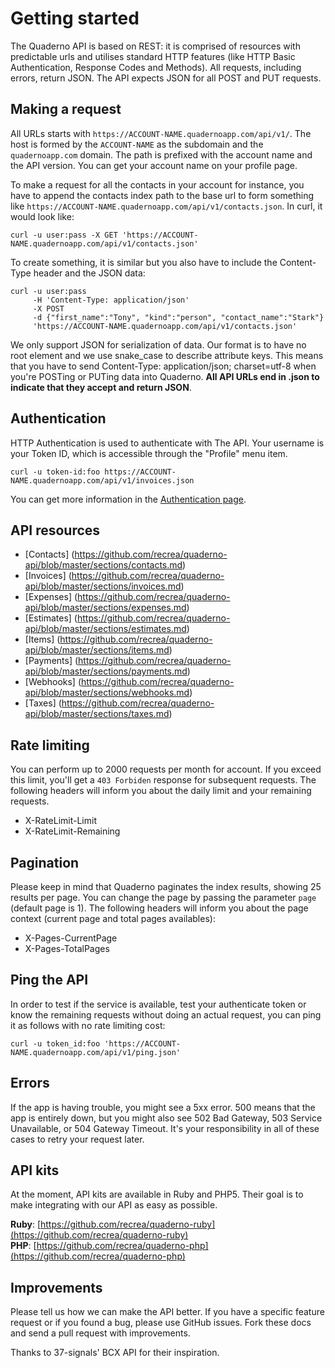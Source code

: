 # Getting started
The Quaderno API is based on REST: it is comprised of resources with predictable urls and utilises standard HTTP features (like HTTP Basic Authentication, Response Codes and Methods). All requests, including errors, return JSON. The API expects JSON for all POST and PUT requests.

## Making a request
All URLs starts with `https://ACCOUNT-NAME.quadernoapp.com/api/v1/`. The host is formed by the `ACCOUNT-NAME` as the subdomain and the `quadernoapp.com` domain. The path is prefixed with the account name and the API version. You can get your account name on your profile page.

To make a request for all the contacts in your account for instance, you have to append the contacts index path to the base url to form something like `https://ACCOUNT-NAME.quadernoapp.com/api/v1/contacts.json`. In curl, it would look like:

```shell
curl -u user:pass -X GET 'https://ACCOUNT-NAME.quadernoapp.com/api/v1/contacts.json'
```

To create something, it is similar but you also have to include the Content-Type  header and the JSON data:

```shell
curl -u user:pass 
	 -H 'Content-Type: application/json' 
	 -X POST 
	 -d {"first_name":"Tony", "kind":"person", "contact_name":"Stark"}
	 'https://ACCOUNT-NAME.quadernoapp.com/api/v1/contacts.json'
```

We only support JSON for serialization of data. Our format is to have no root element and we use snake_case to describe attribute keys. This means that you have to send Content-Type: application/json; charset=utf-8 when you're POSTing or PUTing data into Quaderno. **All API URLs end in .json to indicate that they accept and return JSON**.

## Authentication
HTTP Authentication is used to authenticate with The API. Your username is your Token ID, which is accessible through the "Profile" menu item.

```shell
curl -u token-id:foo https://ACCOUNT-NAME.quadernoapp.com/api/v1/invoices.json
```

You can get more information in the [Authentication page](https://github.com/recrea/quaderno-api/blob/master/sections/authentication.md).

## API resources
* [Contacts] (https://github.com/recrea/quaderno-api/blob/master/sections/contacts.md)
* [Invoices] (https://github.com/recrea/quaderno-api/blob/master/sections/invoices.md)
* [Expenses] (https://github.com/recrea/quaderno-api/blob/master/sections/expenses.md)
* [Estimates] (https://github.com/recrea/quaderno-api/blob/master/sections/estimates.md)
* [Items] (https://github.com/recrea/quaderno-api/blob/master/sections/items.md)
* [Payments] (https://github.com/recrea/quaderno-api/blob/master/sections/payments.md)
* [Webhooks] (https://github.com/recrea/quaderno-api/blob/master/sections/webhooks.md)
* [Taxes] (https://github.com/recrea/quaderno-api/blob/master/sections/taxes.md)

## Rate limiting
You can perform up to 2000 requests per month for account. If you exceed this limit, you'll get a `403 Forbiden` response for subsequent requests.
The following headers will inform you about the daily limit and your remaining requests.

* X-RateLimit-Limit
* X-RateLimit-Remaining

## Pagination
Please keep in mind that Quaderno paginates the index results, showing 25 results per page. You can change the page by passing the parameter ```page``` (default page is 1). 
The following headers will inform you about the page context (current page and total pages availables):

* X-Pages-CurrentPage
* X-Pages-TotalPages  

## Ping the API
In order to test if the service is available, test your authenticate token or know the remaining requests without doing an actual request, you can ping it as follows with no rate limiting cost:

```shell
curl -u token_id:foo 'https://ACCOUNT-NAME.quadernoapp.com/api/v1/ping.json'
```
## Errors
If the app is having trouble, you might see a 5xx error. 500 means that the app is entirely down, but you might also see 502 Bad Gateway, 503 Service Unavailable, or 504 Gateway Timeout. It's your responsibility in all of these cases to retry your request later.

## API kits
At the moment, API kits are available in Ruby and PHP5. Their goal is to make integrating with our API as easy as possible.

**Ruby**: [https://github.com/recrea/quaderno-ruby](https://github.com/recrea/quaderno-ruby)  
**PHP**: [https://github.com/recrea/quaderno-php](https://github.com/recrea/quaderno-php)

## Improvements
Please tell us how we can make the API better. If you have a specific feature request or if you found a bug, please use GitHub issues. Fork these docs and send a pull request with improvements.

Thanks to 37-signals' BCX API for their inspiration.
